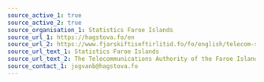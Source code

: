 ```yaml
---
source_active_1: true
source_active_2: true
source_organisation_1: Statistics Faroe Islands
source_url_1: https://hagstova.fo/en
source_url_2: https://www.fjarskiftiseftirlitid.fo/fo/english/telecom-statistics
source_url_text_1: Statistics Faroe Islands
source_url_text_2: The Telecommunications Authority of the Faroe Islands
source_contact_1: jogvanb@hagstova.fo
---
```

